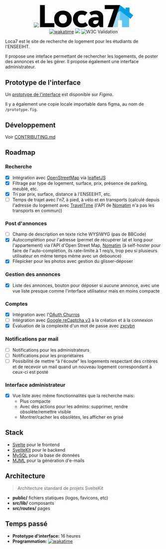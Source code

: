 <div align="center">
  <img width="500" src="presentation.png">
  <img width="300" src="public/loca7-wordmark.svg">
  <br>
  <a href="https://wakatime.com/@ewen_lbh/projects/adljqhspbi"><img src="https://wakatime.com/badge/user/0054cecb-dd63-44eb-9e94-ed53ccb8506a/project/92917f76-b95c-4e47-bc96-986e5e983a37.svg" alt="wakatime"></a>
  <a href="https://loca7.vercel.app"><img src="https://vercelbadge.vercel.app/api/ewen-lbh/loca7"></a>
<img alt="W3C Validation" src="https://img.shields.io/w3c-validation/html?targetUrl=https%3A%2F%2Floca7.vercel.app&label=w3c%20validation">
</div>

Loca7 est le site de recherche de logement pour les étudiants de l'ENSEEIHT.

Il propose une inteface permettant de rechercher les logements, de poster des annonces et de les gérer. Il propose également une interface administrateur.

## Prototype de l'interface

Un [prototype de l'interface](https://www.figma.com/file/Y6xMoifKInWIAGuGGdZp49/loca7?node-id=0%3A1&t=UtmI53RLcQkMtKkV-1) est disponible sur _Figma_.

Il y a également une copie locale importable dans figma, au nom de `/prototype.fig`.

## Développement

Voir [CONTRIBUTING.md](./CONTRIBUTING.md)

## Roadmap

### Recherche

- [x] Intégration avec [OpenStreetMap](https://www.openstreetmap.org) via [leafletJS](https://leafletjs.com)
- [x] Filtrage par type de logement, surface, prix, présence de parking, meublé, etc.
- [x] Tri par prix, surface, distance à l'ENSEEIHT, etc.
- [ ] Temps de trajet avec l'n7, à pied, à vélo et en transports (calculé depuis l'adresse du logement avec [TravelTime](https://docs.traveltime.com/api/) (l'API de [Nomatim]() n'a pas les transports en commun))

### Post d'annonces

- [ ] Champ de description en texte riche WYSIWYG (pas de BBCode)
- [x] Autocomplétion pour l'adresse (permet de récupérer lat et long pour l'appartement) via l'API d'Open Street Map, [Nomatim](https://nominatim.org/release-docs/develop/)
      (à self-hoster pour faire de l'auto-complétion, ils rate-limite à 1 req/s, trop peu si plusieurs utilisateur en même temps même avec un debounce)
- [x] Filepicker pour les photos avec gestion du glisser-déposer

### Gestion des annonces

- [x] Liste des annonces, bouton pour déposer si aucune annonce, avec une vue liste presque comme l'interface utilisateur mais en moins compacte

### Comptes

- [x] Intégration avec l'[OAuth Churros](https://wiki.inpt.fr/inp-net/public/oauth-churros)
- [ ] Intégration avec [Google reCaptcha v3](https://developers.google.com/recaptcha/docs/v3) à la création et à la connexion
- [x] Évaluation de la complexité d'un mot de passe avec [zxcvbn](https://github.com/dropbox/zxcvbn)

### Notifications par mail

- [ ] Notifications pour les administrateurs
- [ ] Notifications pour les propriétaires
- [ ] Possibilité de mettre “à l'écoute” les logements respectant des critères et de recevoir un mail quand un nouveau logement correspondant à ceux-ci est posté

### Interface administrateur

- [x] Vue liste avec même fonctionnalités que la recherche mais:
  - Plus compacte
  - Avec des actions pour les admins: supprimer, rendre obsolète/remettre visible
  - Montrer/cacher les obsolètes, les afficher en grisé

## Stack

- [Svelte](https://svelte.dev) pour le frontend
- [SvelteKit](https://kit.svelte.dev) pour le backend
- [MySQL](https://mysql.com) pour la base de données
- [MJML](https://mjml.io) pour la génération d'e-mails

## Architecture

> Architecture standard de projets SvelteKit

- **public/** fichiers statiques (logos, favicons, etc)
- **src/lib/** composants
- **src/routes/** pages

## Temps passé

- **Prototype d'interface:** 16 heures
- **Programmation:** [![wakatime](https://wakatime.com/badge/user/0054cecb-dd63-44eb-9e94-ed53ccb8506a/project/92917f76-b95c-4e47-bc96-986e5e983a37.svg)](https://wakatime.com/@ewen_lbh/projects/adljqhspbi)
